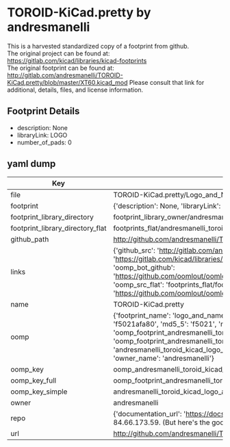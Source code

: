 # TOROID-KiCad.pretty by andresmanelli  
This is a harvested standardized copy of a footprint from github.  
The original project can be found at:  
https://gitlab.com/kicad/libraries/kicad-footprints  
The original footprint can be found at:
http://gitlab.com/andresmanelli/TOROID-KiCad.pretty/blob/master/XT60.kicad_mod
Please consult that link for additional, details, files, and license information.  
## Footprint Details
* description: None  
* libraryLink: LOGO  
* number_of_pads: 0  
## yaml dump  
| Key | Value |  
| --- | --- |  
| file | TOROID-KiCad.pretty/Logo_and_Name_20mm_FCu.kicad_mod |  
| footprint | {'description': None, 'libraryLink': 'LOGO', 'number_of_pads': 0} |  
| footprint_library_directory | footprint_library_owner/andresmanelli_TOROID-KiCad.pretty |  
| footprint_library_directory_flat | footprints_flat/andresmanelli_toroid_kicad_logo_and_name_20mm_fcu/working |  
| github_path | http://github.com/andresmanelli/TOROID-KiCad.pretty/blob/master/Logo_and_Name_20mm_FCu.kicad_mod |  
| links | {'github_src': 'http://gitlab.com/andresmanelli/TOROID-KiCad.pretty/blob/master/XT60.kicad_mod', 'github_src_repo': 'https://gitlab.com/kicad/libraries/kicad-footprints', 'oomp_bot': 'footprints/andresmanelli_toroid_kicad_logo_and_name_20mm_fcu/working', 'oomp_bot_github': 'https://github.com/oomlout/oomlout_oomp_footprint_bot/tree/main/footprints/andresmanelli_toroid_kicad_logo_and_name_20mm_fcu/working', 'oomp_src_flat': 'footprints_flat/footprints_flat/andresmanelli_toroid_kicad_logo_and_name_20mm_fcu/working', 'oomp_src_flat_github': 'https://github.com/oomlout/oomlout_oomp_footprint_src/tree/main/footprints_flat/andresmanelli_toroid_kicad_logo_and_name_20mm_fcu/working'} |  
| name | TOROID-KiCad.pretty |  
| oomp | {'footprint_name': 'logo_and_name_20mm_fcu', 'library_name': 'toroid_kicad', 'md5': 'f5021afa8081a4af3ee8a3c88374a771', 'md5_10': 'f5021afa80', 'md5_5': 'f5021', 'md5_6': 'f5021a', 'oomp_key': 'oomp_andresmanelli_toroid_kicad_logo_and_name_20mm_fcu', 'oomp_key_extra': 'oomp_footprint_andresmanelli_toroid_kicad_logo_and_name_20mm_fcu', 'oomp_key_full': 'oomp_footprint_andresmanelli_toroid_kicad_logo_and_name_20mm_fcu_f5021a', 'oomp_key_simple': 'andresmanelli_toroid_kicad_logo_and_name_20mm_fcu', 'original_filename': 'TOROID-KiCad.pretty/Logo_and_Name_20mm_FCu.kicad_mod', 'owner_name': 'andresmanelli'} |  
| oomp_key | oomp_andresmanelli_toroid_kicad_logo_and_name_20mm_fcu |  
| oomp_key_full | oomp_footprint_andresmanelli_toroid_kicad_logo_and_name_20mm_fcu |  
| oomp_key_simple | andresmanelli_toroid_kicad_logo_and_name_20mm_fcu |  
| owner | andresmanelli |  
| repo | {'documentation_url': 'https://docs.github.com/rest/overview/resources-in-the-rest-api#rate-limiting', 'message': "API rate limit exceeded for 84.66.173.59. (But here's the good news: Authenticated requests get a higher rate limit. Check out the documentation for more details.)"} |  
| url | http://github.com/andresmanelli/TOROID-KiCad.pretty |  

